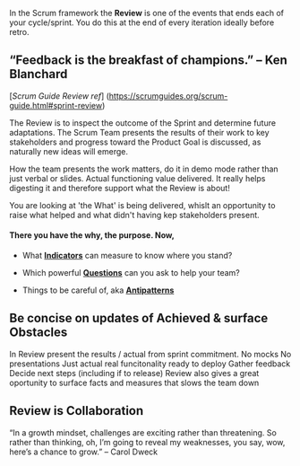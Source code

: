 In the Scrum framework the **Review** is one of the events that ends each of your cycle/sprint. You do this at the end of every iteration ideally before retro.

## “Feedback is the breakfast of champions.” – Ken Blanchard

[*Scrum Guide Review ref*] (https://scrumguides.org/scrum-guide.html#sprint-review)

The Review is to inspect the outcome of the Sprint and determine future adaptations. The Scrum Team presents the results of their work to key stakeholders and progress toward the Product Goal is discussed, as naturally new ideas will emerge.

How the team presents the work matters, do it in demo mode rather than just verbal or slides. Actual functioning value delivered. It really helps digesting it and therefore support what the Review is about!

You are looking at 'the What' is being delivered, whislt an opportunity to raise what helped and what didn't having kep stakeholders present.

#### There you have the why, the purpose. Now,

* What [**Indicators**](https://github.com/GarciaInes/Scrum-Mastering/blob/main/Review/Indicators.md) can measure to know where you stand?

* Which powerful [**Questions**](https://github.com/GarciaInes/Scrum-Mastering/blob/main/Review/Questions.md) can you ask to help your team?

* Things to be careful of, aka [**Antipatterns**](https://github.com/GarciaInes/Scrum-Mastering/blob/main/Review/Antipatterns.md)


## Be concise on updates of Achieved & surface Obstacles

In Review present the results / actual from sprint commitment.
No mocks
No presentations
Just actual real funcitonality ready to deploy
Gather feedback 
Decide next steps (including if to release)
Review also gives a great oportunity to surface facts and measures that slows the team down

## Review is Collaboration

“In a growth mindset, challenges are exciting rather than threatening. 
So rather than thinking, oh, I’m going to reveal my weaknesses, 
you say, wow, here’s a chance to grow.”
– Carol Dweck
